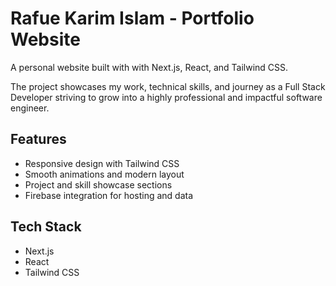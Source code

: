 # Rafue Karim Islam - Portfolio Website
A personal website built with with Next.js, React, and Tailwind CSS.

The project showcases my work, technical skills, and journey as a Full Stack Developer striving to grow into a highly professional and impactful software engineer.

## Features
- Responsive design with Tailwind CSS
- Smooth animations and modern layout
- Project and skill showcase sections
- Firebase integration for hosting and data

## Tech Stack
- Next.js
- React
- Tailwind CSS
